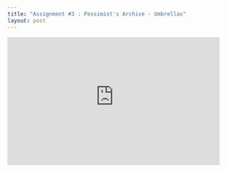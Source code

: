 ```yaml
---
title: "Assignment #3 : Pessimist's Archive - Umbrellas"
layout: post
---
```


<iframe src="https://nyu0-my.sharepoint.com/personal/rya2006_nyu_edu/_layouts/15/Doc.aspx?sourcedoc={d8dff417-88b2-4b33-8e23-138e13a6fc33}&amp;action=embedview&amp;wdAr=1.7777777777777777&amp;wdEaaCheck=1" width="476px" height="288px" frameborder="0">This is an embedded <a target="_blank" href="https://office.com">Microsoft Office</a> presentation, powered by <a target="_blank" href="https://office.com/webapps">Office</a>.</iframe>